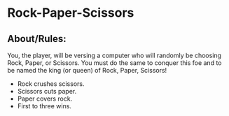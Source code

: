 # Rock-Paper-Scissors

## About/Rules:
You, the player, will be versing a computer who will randomly be choosing Rock, Paper, or Scissors. You must do the same to conquer this foe and to be named the king (or queen) of Rock, Paper, Scissors!
- Rock crushes scissors.
- Scissors cuts paper.
- Paper covers rock.
- First to three wins.
